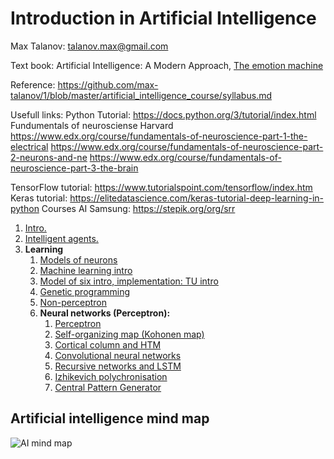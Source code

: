 # Introduction in Artificial Intelligence

Max Talanov: talanov.max@gmail.com

Text book: Artificial Intelligence: A Modern Approach, [The emotion machine](https://en.wikipedia.org/wiki/The_Emotion_Machine)

Reference: https://github.com/max-talanov/1/blob/master/artificial_intelligence_course/syllabus.md

Usefull links:
Python Tutorial: https://docs.python.org/3/tutorial/index.html
Fundumentals of neurosciense Harvard 
https://www.edx.org/course/fundamentals-of-neuroscience-part-1-the-electrical
https://www.edx.org/course/fundamentals-of-neuroscience-part-2-neurons-and-ne
https://www.edx.org/course/fundamentals-of-neuroscience-part-3-the-brain

TensorFlow tutorial: https://www.tutorialspoint.com/tensorflow/index.htm
Keras tutorial: https://elitedatascience.com/keras-tutorial-deep-learning-in-python
Courses AI Samsung: https://stepik.org/org/srr  




1. [Intro.](intro.md)
1. [Intelligent agents.](agents.md)
1. **Learning**
   1. [Models of neurons](nn_intro.md)
   1. [Machine learning intro](ml_intro.md)
   1. [Model of six intro, implementation: TU intro](tu_intro.md)
   1. [Genetic programming](ga.md)
   1. [Non-perceptron](non_perceptron.md)
   1. **Neural networks (Perceptron):** 
	  1. [Perceptron](https://en.wikipedia.org/wiki/Perceptron)
	  1. [Self-organizing map (Kohonen map)](https://en.wikipedia.org/wiki/Self-organizing_map)
	  1. [Cortical column and HTM](https://numenta.org/hierarchical-temporal-memory/)
	  1. [Convolutional neural networks](https://en.wikipedia.org/wiki/Convolutional_neural_network)
	  1. [Recursive networks and LSTM](https://en.wikipedia.org/wiki/Long_short-term_memory)
	  1. [Izhikevich polychronisation](https://izhikevich.org/publications/spnet.htm)
	  1. [Central Pattern Generator](https://en.wikipedia.org/wiki/Central_pattern_generator)

## Artificial intelligence mind map

![AI mind map](https://upload.wikimedia.org/wikipedia/commons/thumb/d/de/Complex_systems_organizational_map.jpg/1024px-Complex_systems_organizational_map.jpg)
